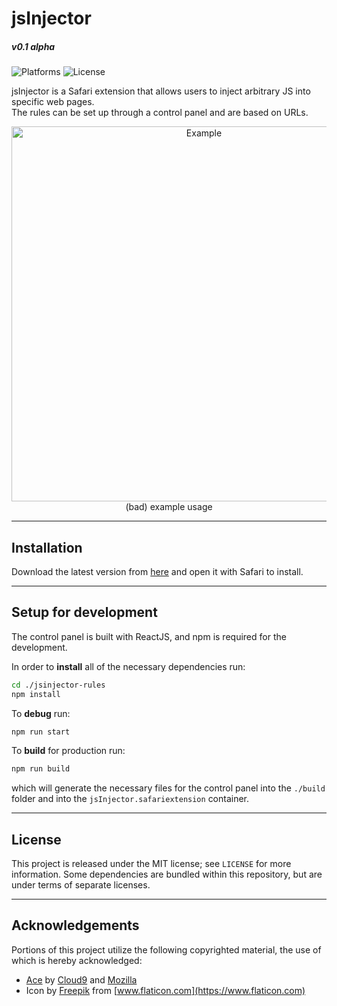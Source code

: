 # jsInjector
##### v0.1 alpha
![Platforms](https://img.shields.io/badge/platform-Safari-lightgrey.svg) ![License](https://img.shields.io/badge/license-MIT-blue.svg)

jsInjector is a Safari extension that allows users to inject arbitrary JS into specific web pages.\
The rules can be set up through a control panel and are based on URLs.

<p align="center">
  <img alt="Example" src="https://i.imgur.com/vGLLRLC.png" width="auto" height="600">
  <br/>
  (bad) example usage
</p>

---
## Installation
Download the latest version from [here](https://github.com/carlo-/jsinjector/releases) and open it with Safari to install.

---
## Setup for development
The control panel is built with ReactJS, and npm is required for the development.

In order to **install** all of the necessary dependencies run:
```bash
cd ./jsinjector-rules
npm install
```

To **debug** run:
```bash
npm run start
```

To **build** for production run:
```bash
npm run build
```
which will generate the necessary files for the control panel into the `./build` folder and into the `jsInjector.safariextension` container.

---
## License
This project is released under the MIT license; see `LICENSE` for more information. Some dependencies are bundled within this repository, but are under terms of separate licenses.

---
## Acknowledgements
Portions of this project utilize the following copyrighted material, the use of which is hereby acknowledged:
* [Ace](https://github.com/ajaxorg/ace) by [Cloud9](https://c9.io) and [Mozilla](https://www.mozilla.org)
* Icon by [Freepik](http://www.freepik.com/) from [www.flaticon.com](https://www.flaticon.com)



